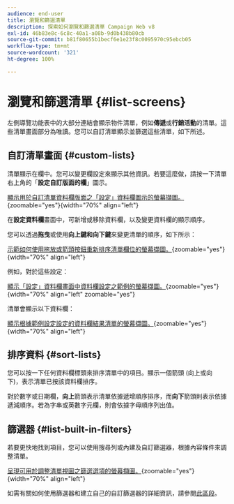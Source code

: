 ```yaml
---
audience: end-user
title: 瀏覽和篩選清單
description: 探索如何瀏覽和篩選清單 Campaign Web v8
exl-id: 46b83e8c-6c8c-40a1-a08b-9d0b438b80cb
source-git-commit: b81f80655b1becf6e1e23f8c0095970c95ebcb05
workflow-type: tm+mt
source-wordcount: '321'
ht-degree: 100%

---
```


# 瀏覽和篩選清單 {#list-screens}

左側導覽功能表中的大部分連結會顯示物件清單，例如&#x200B;**傳遞**&#x200B;或&#x200B;**行銷活動**&#x200B;的清單。這些清單畫面部分為唯讀。您可以自訂清單顯示並篩選這些清單，如下所述。

## 自訂清單畫面 {#custom-lists}

清單顯示在欄中。您可以變更欄設定來顯示其他資訊。若要這麼做，請按一下清單右上角的「**設定自訂版面的欄**」圖示。

[顯示用於自訂清單資料欄版面之「設定」資料欄圖示的螢幕擷圖。](assets/config-columns.png){zoomable="yes"}{width="70%" align="left"}

在&#x200B;**設定資料欄**&#x200B;畫面中，可新增或移除資料欄，以及變更資料欄的顯示順序。

您可以透過&#x200B;**拖曳**&#x200B;或使用&#x200B;**向上鍵和向下鍵**&#x200B;來變更清單的順序，如下所示：

[示範如何使用拖放或箭頭按鈕重新排序清單欄位的螢幕擷圖。](assets/list-reorder.png){zoomable="yes"}{width="70%" align="left"}

例如，對於這些設定：

[顯示「設定」資料欄畫面中資料欄設定之範例的螢幕擷圖。](assets/columns.png){zoomable="yes"}{width="70%" align="left" zoomable="yes"}

清單會顯示以下資料欄：

[顯示根據範例設定設定的資料欄結果清單的螢幕擷圖。](assets/column-sample.png){zoomable="yes"}{width="70%" align="left"}

## 排序資料 {#sort-lists}

您可以按一下任何資料欄標頭來排序清單中的項目。顯示一個箭頭 (向上或向下)，表示清單已按該資料欄排序。

對於數字或日期欄，**向上**&#x200B;箭頭表示清單依據遞增順序排序，而&#x200B;**向下**&#x200B;箭頭則表示依據遞減順序。若為字串或英數字元欄，則會依據字母順序列出值。

## 篩選器 {#list-built-in-filters}

若要更快地找到項目，您可以使用搜尋列或內建及自訂篩選器，根據內容條件來調整清單。

[呈現可用於調整清單視圖之篩選選項的螢幕擷圖。](assets/filter.png){zoomable="yes"}{width="70%" align="left"}

如需有關如何使用篩選器和建立自己的自訂篩選器的詳細資訊，請參閱[此區段](../query/filter.md)。

<!--
## Use advanced attributes {#adv-attributes}

>[!CONTEXTUALHELP]
>id="acw_attributepicker_advancedfields"
>title="Display advanced attributes"
>abstract="Only the most common attributes are displayed by default in the attribute list. Activate the **Display advanced attributes** toggle to see all available attributes for the current list in the left palette of the rule builder, such as nodes, groupings, 1-1 links, 1-N links."

>[!CONTEXTUALHELP]
>id="acw_rulebuilder_advancedfields"
>title="Rule builder advanced fields"
>abstract="Only the most common attributes are displayed by default in the attribute list. Activate the **Display advanced attributes** toggle to see all available attributes for the current list in the left palette of the rule builder, such as nodes, groupings, 1-1 links, 1-N links."

>[!CONTEXTUALHELP]
>id="acw_rulebuilder_properties_advanced"
>title="Rule builder advanced attributes"
>abstract="Only the most common attributes are displayed by default in the attribute list. Activate the **Display advanced attributes** toggle to see all available attributes for the current list in the left palette of the rule builder, such as nodes, groupings, 1-1 links, 1-N links."

Only the most common attributes are displayed by default in the attribute list and filter configuration screens. Attributes set as `advanced` attributes in the data schema are hidden from the configuration screens.

Activate the **Display advanced attributes** toggle to see all available attributes for the current list in the left palette of the rule builder, such as nodes, groupings, 1-1 links, 1-N links. The attribute list updates instantly.

[The screenshot shows the Display advanced attributes toggle used to reveal hidden attributes in the rule builder palette.](assets/adv-toggle.png){zoomable="yes"}{width="70%" align="left" zoomable="yes"}
-->